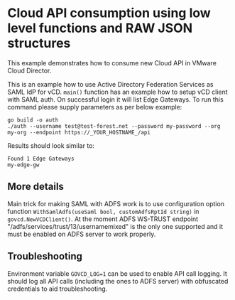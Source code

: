 # Cloud API consumption using low level functions and RAW JSON structures
This example demonstrates how to consume new Cloud API in VMware Cloud Director. 


This is an example how to use Active Directory Federation Services as SAML IdP for vCD.
`main()` function has an example how to setup vCD client with SAML auth. On successful login it will
list Edge Gateways.
To run this command please supply parameters as per below example:
```
go build -o auth
./auth --username test@test-forest.net --password my-password --org my-org --endpoint https://_YOUR_HOSTNAME_/api
```

Results should look similar to:
```
Found 1 Edge Gateways
my-edge-gw
```


## More details
Main trick for making SAML with ADFS work is to use configuration option function
`WithSamlAdfs(useSaml bool, customAdfsRptId string)` in `govcd.NewVCDClient()`.
At the moment ADFS WS-TRUST endpoint "/adfs/services/trust/13/usernamemixed" is the only one
supported and it must be enabled on ADFS server to work properly.

## Troubleshooting
Environment variable `GOVCD_LOG=1` can be used to enable API call logging. It should log all API
calls (including the ones to ADFS server) with obfuscated credentials to aid troubleshooting.
